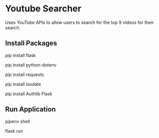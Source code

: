 # Youtube Searcher
Uses YouTube APIs to allow users to search for the top 9 videos for their search.

## Install Packages

pip install flask

pip install python-dotenv

pip install requests

pip install isodate

pip install Authlib Flask

## Run Application

pipenv shell

flask run

